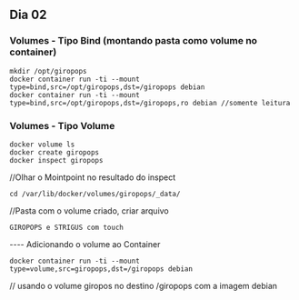 ## Dia 02 

### Volumes - Tipo Bind (montando pasta como volume no container)   

    mkdir /opt/giropops     
    docker container run -ti --mount type=bind,src=/opt/giropops,dst=/giropops debian    
    docker container run -ti --mount type=bind,src=/opt/giropops,dst=/giropops,ro debian //somente leitura    

### Volumes - Tipo Volume   

    docker volume ls 
    docker create giropops 
    docker inspect giropops

//Olhar o Mointpoint no resultado do inspect    

    cd /var/lib/docker/volumes/giropops/_data/   

//Pasta com o volume criado, criar arquivo           

    GIROPOPS e STRIGUS com touch    
    
---- Adicionando o volume ao Container     

    docker container run -ti --mount type=volume,src=giropops,dst=/giropops debian     

// usando o volume giropos no destino /giropops com a imagem debian

